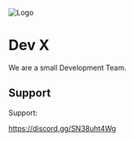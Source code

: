 
![Logo](https://cdn.discordapp.com/attachments/1181329198342733945/1192513121026314310/Mein_Projekt.png?ex=65a95963&is=6596e463&hm=7543ae0a7034c8824e4f99ed335c3d92fff0e3a068e9f8d1413183cc0780b3c9&)


# Dev X

We are a small Development Team.




## Support

Support:

https://discord.gg/SN38uht4Wg
